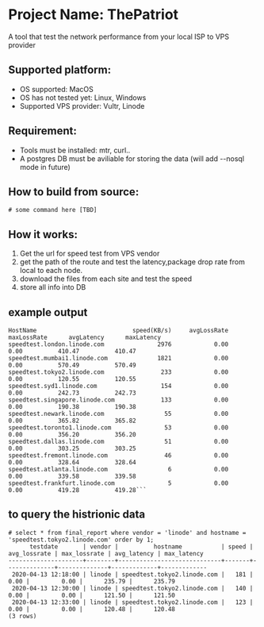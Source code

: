 # Project Name: ThePatriot
A tool that test the network performance from your local ISP to VPS provider

## Supported platform:
- OS supported: MacOS
- OS has not tested yet: Linux, Windows
- Supported VPS provider: Vultr, Linode

## Requirement:
- Tools must be installed: mtr, curl..
- A postgres DB must be aviliable for storing the data (will add --nosql mode in future)

## How to build from source:
```
# some command here [TBD]
```

## How it works: 
1. Get the url for speed test from VPS vendor
2. get the path of the route and test the latency,package drop rate from local to each node.
3. download the files from each site and test the speed
4. store all info into DB

## example output 
```
HostName                           speed(KB/s)     avgLossRate     maxLossRate      avgLatency      maxLatency
speedtest.london.linode.com               2976            0.00            0.00          410.47          410.47
speedtest.mumbai1.linode.com              1821            0.00            0.00          570.49          570.49
speedtest.tokyo2.linode.com                233            0.00            0.00          120.55          120.55
speedtest.syd1.linode.com                  154            0.00            0.00          242.73          242.73
speedtest.singapore.linode.com             133            0.00            0.00          190.38          190.38
speedtest.newark.linode.com                 55            0.00            0.00          365.82          365.82
speedtest.toronto1.linode.com               53            0.00            0.00          356.20          356.20
speedtest.dallas.linode.com                 51            0.00            0.00          303.25          303.25
speedtest.fremont.linode.com                46            0.00            0.00          328.64          328.64
speedtest.atlanta.linode.com                 6            0.00            0.00          339.58          339.58
speedtest.frankfurt.linode.com               5            0.00            0.00          419.28          419.28```
```

## to query the histrionic data 
```
# select * from final_report where vendor = 'linode' and hostname = 'speedtest.tokyo2.linode.com' order by 1;
      testdate       | vendor |          hostname           | speed | avg_lossrate | max_lossrate | avg_latency | max_latency
---------------------+--------+-----------------------------+-------+--------------+--------------+-------------+-------------
 2020-04-13 12:18:00 | linode | speedtest.tokyo2.linode.com |   181 |         0.00 |         0.00 |      235.79 |      235.79
 2020-04-13 12:30:00 | linode | speedtest.tokyo2.linode.com |   140 |         0.00 |         0.00 |      121.50 |      121.50
 2020-04-13 12:33:00 | linode | speedtest.tokyo2.linode.com |   123 |         0.00 |         0.00 |      120.48 |      120.48
(3 rows)
```
